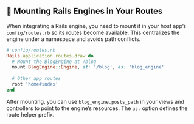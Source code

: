 ## 🚀 Mounting Rails Engines in Your Routes

When integrating a Rails engine, you need to mount it in your host app’s `config/routes.rb` so its routes become available. This centralizes the engine under a namespace and avoids path conflicts.

```ruby
# config/routes.rb
Rails.application.routes.draw do
  # Mount the BlogEngine at /blog
  mount BlogEngine::Engine, at: '/blog', as: 'blog_engine'
  
  # Other app routes
  root 'home#index'
end
```

After mounting, you can use `blog_engine.posts_path` in your views and controllers to point to the engine’s resources. The `as:` option defines the route helper prefix.